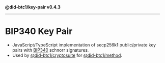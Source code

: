 **@did-btc1/key-pair v0.4.3**

***

# BIP340 Key Pair

* JavaScript/TypeScript implementation of secp256k1 public/private key pairs with [BIP340](https://github.com/bitcoin/bips/blob/master/bip-0340.mediawiki) schnorr signatures.
* Used by [@did-btc1/cryptosuite](https://www.npmjs.com/package/@did-btc1/cryptosuite) for [@did-btc1/method](https://www.npmjs.com/package/@did-btc1/method).
